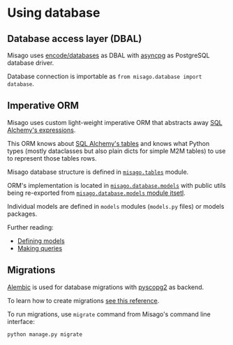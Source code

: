 # Using database

## Database access layer (DBAL)

Misago uses [encode/databases](https://github.com/encode/databases) as DBAL with [asyncpg](https://magicstack.github.io/asyncpg/current/) as PostgreSQL database driver.

Database connection is importable as `from misago.database import database`.


## Imperative ORM

Misago uses custom light-weight imperative ORM that abstracts away [SQL Alchemy's expressions](https://docs.sqlalchemy.org/en/20/).

This ORM knows about [SQL Alchemy's tables](https://docs.sqlalchemy.org/en/20/core/metadata.html) and knows what Python types (mostly dataclasses but also plain dicts for simple M2M tables) to use to represent those tables rows.

Misago database structure is defined in [`misago.tables`](/misago/tables.py) module.

ORM's implementation is located in [`misago.database.models`](/misago/database/models) with public utils being re-exported from [`misago.database.models` module itsetl](/misago/database/models/__init__.py).

Individual models are defined in `models` modules (`models.py` files) or models packages.

Further reading:

- [Defining models](models.md)
- [Making queries](queries.md)


## Migrations

[Alembic](https://alembic.sqlalchemy.org/en/latest/) is used for database migrations with [pyscopg2](https://www.psycopg.org/docs/) as backend.

To learn how to create migrations [see this reference](migrations.md).

To run migrations, use `migrate` command from Misago's command line interface:

```shell
python manage.py migrate
```
